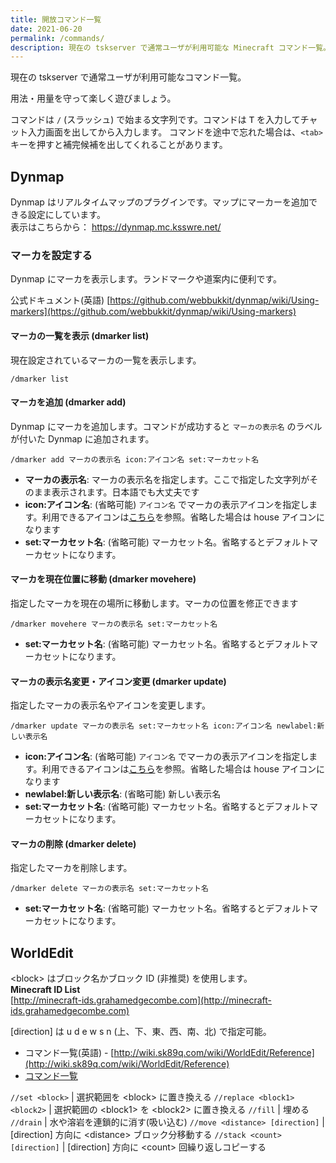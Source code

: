 ```yaml
---
title: 開放コマンド一覧
date: 2021-06-20
permalink: /commands/
description: 現在の tskserver で通常ユーザが利用可能な Minecraft コマンド一覧。用法・用量を守って楽しく遊びましょう。コマンドを途中で忘れた場合は、Tab キーを押すと補完候補を出してくれることがあります。
---
```


現在の tskserver で通常ユーザが利用可能なコマンド一覧。

用法・用量を守って楽しく遊びましょう。

コマンドは `/` (スラッシュ) で始まる文字列です。コマンドは <kbd>T</kbd> を入力してチャット入力画面を出してから入力します。
コマンドを途中で忘れた場合は、`<tab>`キーを押すと補完候補を出してくれることがあります。



## Dynmap
Dynmap はリアルタイムマップのプラグインです。マップにマーカーを追加できる設定にしています。  
表示はこちらから： <https://dynmap.mc.ksswre.net/>

### マーカを設定する
Dynmap にマーカを表示します。ランドマークや道案内に便利です。

公式ドキュメント(英語) [https://github.com/webbukkit/dynmap/wiki/Using-markers](https://github.com/webbukkit/dynmap/wiki/Using-markers)

#### マーカの一覧を表示 (dmarker list)
現在設定されているマーカの一覧を表示します。
```
/dmarker list
```

#### マーカを追加 (dmarker add)
Dynmap にマーカを追加します。コマンドが成功すると `マーカの表示名` のラベルが付いた Dynmap に追加されます。
```
/dmarker add マーカの表示名 icon:アイコン名 set:マーカセット名
```

- **マーカの表示名**: マーカの表示名を指定します。ここで指定した文字列がそのまま表示されます。日本語でも大丈夫です
- **icon:アイコン名**: (省略可能) `アイコン名` でマーカの表示アイコンを指定します。利用できるアイコンは[こちら](/img/dynmap-markers.png)を参照。省略した場合は house アイコンになります
- **set:マーカセット名**: (省略可能) マーカセット名。省略するとデフォルトマーカセットになります。

#### マーカを現在位置に移動 (dmarker movehere)
指定したマーカを現在の場所に移動します。マーカの位置を修正できます
```
/dmarker movehere マーカの表示名 set:マーカセット名
```

- **set:マーカセット名**: (省略可能) マーカセット名。省略するとデフォルトマーカセットになります。

#### マーカの表示名変更・アイコン変更 (dmarker update)
指定したマーカの表示名やアイコンを変更します。

```
/dmarker update マーカの表示名 set:マーカセット名 icon:アイコン名 newlabel:新しい表示名
```

- **icon:アイコン名**: (省略可能) `アイコン名` でマーカの表示アイコンを指定します。利用できるアイコンは[こちら](/img/dynmap-markers.png)を参照。省略した場合は house アイコンになります
- **newlabel:新しい表示名**: (省略可能) 新しい表示名
- **set:マーカセット名**: (省略可能) マーカセット名。省略するとデフォルトマーカセットになります。

#### マーカの削除 (dmarker delete)
指定したマーカを削除します。

```
/dmarker delete マーカの表示名 set:マーカセット名
```

- **set:マーカセット名**: (省略可能) マーカセット名。省略するとデフォルトマーカセットになります。

## WorldEdit

&lt;block&gt; はブロック名かブロック ID (非推奨) を使用します。<br />
**Minecraft ID List**<br />
[http://minecraft-ids.grahamedgecombe.com](http://minecraft-ids.grahamedgecombe.com)

[direction] は u d e w s n (上、下、東、西、南、北) で指定可能。

* コマンド一覧(英語) - [http://wiki.sk89q.com/wiki/WorldEdit/Reference](http://wiki.sk89q.com/wiki/WorldEdit/Reference)
* [コマンド一覧](http://lilly-wizard.tumblr.com/post/8467284834/worldedit-%E3%82%B3%E3%83%9E%E3%83%B3%E3%83%89%E4%B8%80%E8%A6%A7%E6%97%A5%E6%9C%AC%E8%AA%9E%E7%89%88-ver2)

`//set <block>` | 選択範囲を &lt;block&gt; に置き換える
`//replace <block1> <block2>` | 選択範囲の &lt;block1&gt; を &lt;block2&gt; に置き換える
`//fill` | 埋める
`//drain` | 水や溶岩を連鎖的に消す(吸い込む)
`//move <distance> [direction]` | [direction] 方向に &lt;distance&gt; ブロック分移動する
`//stack <count> [direction]` | [direction] 方向に &lt;count&gt; 回繰り返しコピーする

